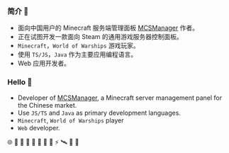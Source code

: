 ### 简介 👋

- 面向中国用户的 Minecraft 服务端管理面板 [MCSManager](https://github.com/MCSManager) 作者。
- 正在试图开发一款面向 Steam 的通用游戏服务器控制面板。
- `Minecraft`，`World of Warships` 游戏玩家。
- 使用 `TS/JS`，`Java` 作为主要应用编程语言。
- Web 应用开发者。

### Hello 🚀

- Developer of [MCSManager](https://github.com/MCSManager), a Minecraft server management panel for the Chinese market.
- Use `JS/TS` and `Java` as primary development languages.
- `Minecraft`, `World of Warships` player
- `Web` developer.



🌐 💌 🥪 🍉 🥚 💩 🍎 🎈 ⚡ 🛰️ 🎃 🥯
